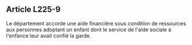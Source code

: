## Article L225-9

Le département accorde une aide financière sous condition de ressources aux personnes adoptant un enfant
dont le service de l'aide sociale à l'enfance leur avait confié la garde.

